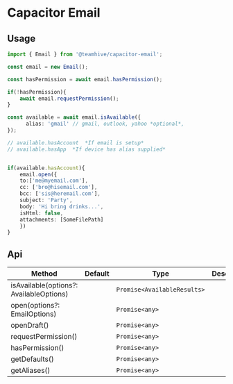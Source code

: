 # Capacitor Email


## Usage


```ts
import { Email } from '@teamhive/capacitor-email';

const email = new Email();

const hasPermission = await email.hasPermission();

if(!hasPermission){
    await email.requestPermission();
}

const available = await email.isAvailable({
      alias: 'gmail' // gmail, outlook, yahoo *optional*,
});

// available.hasAccount  *If email is setup*
// available.hasApp  *If device has alias supplied*


if(available.hasAccount){
    email.open({
    to:['me@myemail.com'],
    cc: ['bro@hisemail.com'],
    bcc: ['sis@heremail.com'],
    subject: 'Party',
    body: 'Hi bring drinks...',
    isHtml: false,
    attachments: [SomeFilePath]
    })
}
```


## Api

| Method                                   | Default | Type                         | Description                                           |
| ---------------------------------------- | ------- | ---------------------------- | ----------------------------------------------------- |
| isAvailable(options?: AvailableOptions)            |         | `Promise<AvailableResults>`                     |  |
| open(options?: EmailOptions)                    |         | `Promise<any>`                 |                    |
| openDraft()   |         | `Promise<any>` |                               |  |
| requestPermission()                    |         | `Promise<any>`                       |                               |
| hasPermission()                      |         | `Promise<any>`                       |                              |
| getDefaults()                      |         | `Promise<any>`                       |                                |
| getAliases()                    |         | `Promise<any>`                       |                                |
